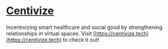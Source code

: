 # [Centivize](https://centivize.tech)

 Incentivizing smart healthcare and social good by strengthening relationships in virtual spaces.
 Visit [https://centivize.tech](https://centivize.tech) to check it out!
